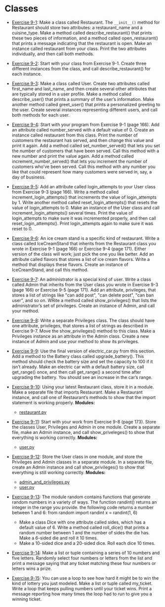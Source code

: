 # Classes

- [Exercise 9-1](exercise_09_01.py):
Make a class called Restaurant. The `__init__()` method for Restaurant should
store two attributes: a restaurant_name and a cuisine_type. Make a method
called describe_restaurant() that prints these two pieces of information, and
a method called open_restaurant() that prints a message indicating that the
restaurant is open.
Make an instance called restaurant from your class. Print the two attributes
individually, and then call both methods.

- [Exercise 9-2](exercise_09_02.py):
Start with your class from Exercise 9-1. Create three different instances from
the class, and call describe_restaurant() for each instance.

- [Exercise 9-3](exercise_09_03.py):
Make a class called User. Create two attributes called first_name and
last_name, and then create several other attributes that are typically stored
in a user profile. Make a method called describe_user() that prints a summary
of the user’s information. Make another method called greet_user() that prints
a personalized greeting to the user.
Create several instances representing different users, and call both methods
for each user.

- [Exercise 9-4](exercise_09_04.py):
Start with your program from Exercise 9-1 (page 166). Add an attribute called
number_served with a default value of 0. Create an instance called restaurant
from this class. Print the number of customers the restaurant has served, and
then change this value and print it again.
Add a method called set_number_served() that lets you set the number of
customers that have been served. Call this method with a new number and print
the value again.
Add a method called increment_number_served() that lets you increment the
number of customers who’ve been served. Call this method with any number you
like that could represent how many customers were served in, say, a day of
business.

- [Exercise 9-5](exercise_09_05.py):
Add an attribute called login_attempts to your User class from Exercise 9-3
(page 166). Write a method called increment_login_attempts() that increments
the value of login_attempts by 1. Write another method called
reset_login_attempts() that resets the value of login_attempts to 0.
Make an instance of the User class and call increment_login_attempts() several
times. Print the value of login_attempts to make sure it was incremented
properly, and then call reset_login_attempts(). Print login_attempts again to
make sure it was reset to 0.

- [Exercise 9-6](exercise_09_06.py):
An ice cream stand is a specific kind of restaurant. Write a class called
IceCreamStand that inherits from the Restaurant class you wrote in Exercise
9-1 (page 166) or Exercise 9-4 (page 171). Either version of the class will
work; just pick the one you like better. Add an attribute called flavors that
stores a list of ice cream flavors. Write a method that displays these
flavors. Create an instance of IceCreamStand, and call this method.

- [Exercise 9-7](exercise_09_07.py):
An administrator is a special kind of user. Write a class called Admin that
inherits from the User class you wrote in Exercise 9-3 (page 166) or Exercise
9-5 (page 171). Add an attribute, privileges, that stores a list of strings
like "can add post", "can delete post", "can ban user", and so on. WRite a
method called show_privileges() that lists the administrator’s set of
privileges. Create an instance of Admin, and call your method.

- [Exercise 9-8](exercise_09_08.py):
Write a separate Privileges class. The class should have one attribute,
privileges, that stores a list of strings as described in Exercise 9-7. Move
the show_privileges() method to this class. Make a Privileges instance as an
attribute in the Admin class. Create a new instance of Admin and use your
method to show its privileges.

- [Exercise 9-9](exercise_09_09.py):
Use the final version of electric_car.py from this section. Add a method to
the Battery class called upgrade_battery(). This method should check the
battery size and set the capacity to 100 if it isn’t already. Make an electric
car with a default battery size, call get_range() once, and then call
get_range() a second time after upgrading the battery. You should see an
increase in the car’s range.

- [Exercise 9-10](exercise_09_10/exercise_09_10.py):
Using your latest Restaurant class, store it in a module. Make a separate file
that imports Restaurant. Make a Restaurant instance, and call one of
Restaurant’s methods to show that the import statement is working
properly.
**Modules:**
  - [restaurant.py](exercise_09_10/restaurant.py)

- [Exercise 9-11](exercise_09_11/exercise_09_11.py):
Start with your work from Exercise 9-8 (page 173). Store the classes User,
Privileges and Admin in one module. Create a separate file, make an Admin
instance, and call show_priveleges() to show that everything is working
correctly.
**Modules:**
  - [user.py](exercise_09_11/user.py)

- [Exercise 9-12](exercise_09_12/exercise_09_12.py):
Store the User class in one module, and store the Privileges and Admin classes
in a separate module. In a separate file, create an Admin instance and call
show_privileges() to show that everything is still working correctly.
**Modules:**
  - [admin_and_privileges.py](exercise_09_12/admin_and_privileges.py)
  - [user.py](exercise_09_12/user.py)

- [Exercise 9-13](exercise_09_13.py):
The module random contains functions that generate random numbers in a variety
of ways. The function randint() returns an integer in the range you provide.
the following code returns a number between 1 and 6:
from random import randint
x = randint(1, 6)
  - Make a class Dice with one attribute called sides, which has a default
value of 6. Write a method called roll_dice() that prints a random number
between 1 and the number of sides the die has. Make a 6-sided die and roll it
10 times.
  - Make a 10-sided dice and a 20-sided dice. Roll each dice 10 times.

- [Exercise 9-14](exercise_09_14.py):
Make a list or tuple containing a series of 10 numbers and five letters.
Randomly select four numbers or letters from the list and print a message
saying that any ticket matching these four numbers or letters wins a prize.

- [Exercise 9-15](exercise_09_15.py):
You can use a loop to see how hard it might be to win the kind of lottery you
just modeled. Make a list or tuple called my_ticket. Write a loop that keeps
pulling numbers until your ticket wins. Print a message reporting how many
times the loop had to run to give you a winning ticket.
